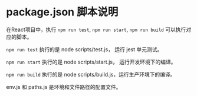 # package.json 脚本说明

在React项目中，执行 `npm run test`, `npm run start`, `npm run build` 可以执行对应的脚本。

`npm run test` 执行的是 node scripts/test.js， 运行 jest 单元测试。

`npm run start` 执行的是 node scripts/start.js， 运行开发环境下的编译。

`npm run build` 执行的是 node scripts/build.js，运行生产环境下的编译。

env.js 和 paths.js 是环境和文件路径的配置文件。
